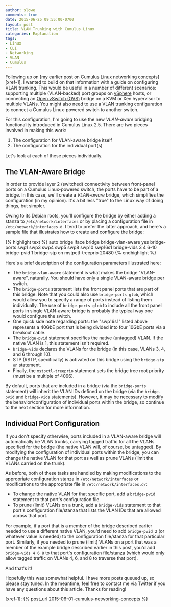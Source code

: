 ```yaml
---
author: slowe
comments: true
date: 2015-06-25 09:55:00-0700
layout: post
title: VLAN Trunking with Cumulus Linux
categories: Explanation
tags:
- Linux
- CLI
- Networking
- VLAN
- Cumulus
---
```


Following up on [my earlier post on Cumulus Linux networking concepts][xref-1], I wanted to build on that information with a guide on configuring VLAN trunking. This would be useful in a number of different scenarios: supporting multiple (VLAN-backed) port groups on [vSphere][link-1] hosts, or connecting an [Open vSwitch (OVS)][link-2] bridge on a KVM or Xen hypervisor to multiple VLANs. You might also need to use a VLAN trunking configuration to connect a Cumulus Linux-powered switch to another switch.

For this configuration, I'm going to use the new _VLAN-aware_ bridging functionality introduced in Cumulus Linux 2.5. There are two pieces involved in making this work:

1. The configuration for VLAN-aware bridge itself
2. The configuration for the individual port(s)

Let's look at each of these pieces individually.

## The VLAN-Aware Bridge

In order to provide layer 2 (switched) connectivity between front-panel ports on a Cumulus Linux-powered switch, the ports have to be part of a bridge. In this case, we'll create a _VLAN-aware_ bridge, which simplifies the configuration (in my opinion). It's a bit less "true" to the Linux way of doing things, but simpler.

Owing to its Debian roots, you'll configure the bridge by either adding a stanza to `/etc/network/interfaces` or by placing a configuration file in `/etc/network/interfaces.d`. I tend to prefer the latter approach, and here's a sample file that illustrates how to create and configure the bridge:

{% highlight text %}
auto bridge
iface bridge
  bridge-vlan-aware yes
  bridge-ports swp1 swp3 swp4 swp5 swp8 swp10 swp16s1
  bridge-vids 3 4 6-10
  bridge-pvid 1
  bridge-stp on
  mstpctl-treeprio 20480
{% endhighlight %}

Here's a brief description of the configuration parameters illustrated here:

* The `bridge-vlan-aware` statement is what makes the bridge "VLAN-aware", naturally. You should have only a single VLAN-aware bridge per switch.
* The `bridge-ports` statement lists the front panel ports that are part of this bridge. Note that you could also use `bridge-ports glob`, which would allow you to specify a range of ports instead of listing them individually. The use of `bridge-ports glob` to include all the front panel ports in single VLAN-aware bridge is probably the typical way one would configure the switch.
* One quick side note regarding ports: the "swp16s1" listed above represents a 40GbE port that is being divided into four 10GbE ports via a breakout cable.
* The `bridge-pvid` statement specifies the native (untagged) VLAN. If the native VLAN is 1, this statement isn't required.
* `bridge-vids` declares the VLANs for the bridge (in this case, VLANs 3, 4, and 6 through 10).
* STP (RSTP, specifically) is activated on this bridge using the `bridge-stp on` statement.
* Finally, the `mstpctl-treeprio` statement sets the bridge tree root priority (must be a multiple of 4096).

By default, ports that are included in a bridge (via the `bridge-ports` statement) will inherit the VLAN IDs defined on the bridge (via the `bridge-pvid` and `bridge-vids` statements). However, it may be necessary to modify the behavior/configuration of individual ports within the bridge, so continue to the next section for more information.

## Individual Port Configuration

If you don't specify otherwise, ports included in a VLAN-aware bridge will automatically be VLAN trunks, carrying tagged traffic for all the VLANs specified for the bridge (the native VLAN will, of course, be untagged). By modifying the configuration of individual ports within the bridge, you can change the native VLAN for that port as well as prune VLANs (limit the VLANs carried on the trunk).

As before, both of these tasks are handled by making modifications to the appropriate configuration stanza in `/etc/network/interfaces` or modifications to the appropriate file in `/etc/network/interfaces.d/`:

* To change the native VLAN for that specific port, add a `bridge-pvid` statement to that port's configuration file.
* To prune (limit) VLANs on a trunk, add a `bridge-vids` statement to that port's configuration file/stanza that lists the VLAN IDs that are allowed across that port.

For example, if a port that is a member of the bridge described earlier needed to use a different native VLAN, you'd need to add `bridge-pvid 2` (or whatever value is needed) to the configuration file/stanza for that particular port. Similarly, if you needed to prune (limit) VLANs on a port that was a member of the example bridge described earlier in this post, you'd add `bridge-vids 4 6 8` to that port's configuration file/stanza (which would only allow tagged traffic on VLANs 4, 6, and 8 to traverse that port).

And that's it!

Hopefully this was somewhat helpful. I have more posts queued up, so please stay tuned. In the meantime, feel free to contact me via Twitter if you have any questions about this article. Thanks for reading!


[link-1]: http://www.vmware.com/products/vsphere/
[link-2]: http://openvswitch.org
[xref-1]: {% post_url 2015-06-01-cumulus-networking-concepts %}
